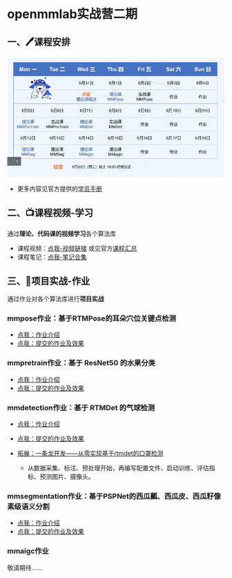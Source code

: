 # openmmlab实战营二期

## 一、🖊课程安排
![img.png](https://github.com/CrabBoss-lab/assets/blob/master/img.png)

- 更多内容见官方提供的[学员手册](https://aicarrier.feishu.cn/docx/QUxadeWW2op8UGxLfaOc1TtanQb)


## 二、📺课程视频-学习
通过**理论、代码课的视频学习**各个算法库
- 课程视频：[点我-视频链接](https://www.bilibili.com/medialist/detail/ml2349654133) 或见官方[课程汇总](https://aicarrier.feishu.cn/docx/FpHmdEIQFohYNNxmKqxcA8vcn9d)
- 课程笔记：[点我-笔记合集](https://www.cnblogs.com/xielaoban/category/2314538.html)


## 三、📕项目实战-作业
通过作业对各个算法库进行**项目实战**
### mmpose作业：基于RTMPose的耳朵穴位关键点检测
- [点我：作业介绍](https://github.com/open-mmlab/OpenMMLabCamp/issues/88)
- [点我：提交的作业及效果](https://github.com/CrabBoss-lab/openmmlab-Camp/tree/master/01-mmpose-task)


### mmpretrain作业：基于 ResNet50 的水果分类
- [点我：作业介绍](https://github.com/open-mmlab/OpenMMLabCamp/issues/111)
- [点我：提交的作业及效果](https://github.com/CrabBoss-lab/openmmlab-Camp/tree/master/02-mmpretrain-task)

### mmdetection作业：基于 RTMDet 的气球检测
- [点我：作业介绍](https://github.com/open-mmlab/OpenMMLabCamp/issues/127)
- [点我：提交的作业及效果](https://github.com/CrabBoss-lab/openmmlab-Camp/tree/master/03-mmdetection-task)


- [拓展：一条龙开发——从零实现基于rtmdet的口罩检测](https://github.com/CrabBoss-lab/openmmlab-Camp/tree/master/03-mask-det)
    - 从数据采集、标注、预处理开始，再编写配置文件、启动训练、评估指标、预测图片、摄像头。
    
### mmsegmentation作业：基于PSPNet的西瓜瓤、西瓜皮、西瓜籽像素级语义分割
- [点我：作业介绍](https://github.com/open-mmlab/OpenMMLabCamp/issues/147)
- [点我：提交的作业及效果]()

### mmaigc作业

敬请期待......
